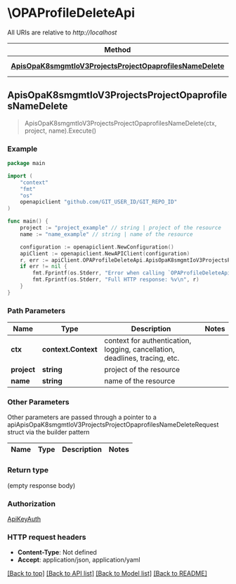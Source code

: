 # \OPAProfileDeleteApi

All URIs are relative to *http://localhost*

Method | HTTP request | Description
------------- | ------------- | -------------
[**ApisOpaK8smgmtIoV3ProjectsProjectOpaprofilesNameDelete**](OPAProfileDeleteApi.md#ApisOpaK8smgmtIoV3ProjectsProjectOpaprofilesNameDelete) | **Delete** /apis/opa.k8smgmt.io/v3/projects/{project}/opaprofiles/{name} | 



## ApisOpaK8smgmtIoV3ProjectsProjectOpaprofilesNameDelete

> ApisOpaK8smgmtIoV3ProjectsProjectOpaprofilesNameDelete(ctx, project, name).Execute()





### Example

```go
package main

import (
    "context"
    "fmt"
    "os"
    openapiclient "github.com/GIT_USER_ID/GIT_REPO_ID"
)

func main() {
    project := "project_example" // string | project of the resource
    name := "name_example" // string | name of the resource

    configuration := openapiclient.NewConfiguration()
    apiClient := openapiclient.NewAPIClient(configuration)
    r, err := apiClient.OPAProfileDeleteApi.ApisOpaK8smgmtIoV3ProjectsProjectOpaprofilesNameDelete(context.Background(), project, name).Execute()
    if err != nil {
        fmt.Fprintf(os.Stderr, "Error when calling `OPAProfileDeleteApi.ApisOpaK8smgmtIoV3ProjectsProjectOpaprofilesNameDelete``: %v\n", err)
        fmt.Fprintf(os.Stderr, "Full HTTP response: %v\n", r)
    }
}
```

### Path Parameters


Name | Type | Description  | Notes
------------- | ------------- | ------------- | -------------
**ctx** | **context.Context** | context for authentication, logging, cancellation, deadlines, tracing, etc.
**project** | **string** | project of the resource | 
**name** | **string** | name of the resource | 

### Other Parameters

Other parameters are passed through a pointer to a apiApisOpaK8smgmtIoV3ProjectsProjectOpaprofilesNameDeleteRequest struct via the builder pattern


Name | Type | Description  | Notes
------------- | ------------- | ------------- | -------------



### Return type

 (empty response body)

### Authorization

[ApiKeyAuth](../README.md#ApiKeyAuth)

### HTTP request headers

- **Content-Type**: Not defined
- **Accept**: application/json, application/yaml

[[Back to top]](#) [[Back to API list]](../README.md#documentation-for-api-endpoints)
[[Back to Model list]](../README.md#documentation-for-models)
[[Back to README]](../README.md)

